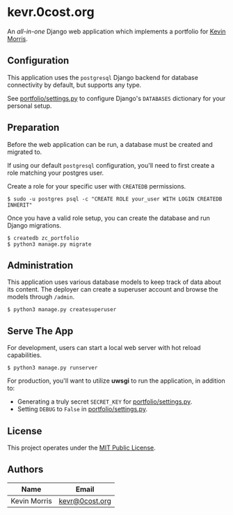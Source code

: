 # kevr.0cost.org

An *all-in-one* Django web application which implements a portfolio
for [Kevin Morris](https://github.com/kevr).

## Configuration

This application uses the `postgresql` Django backend for
database connectivity by default, but supports any type.

See [portfolio/settings.py](portfolio/settings.py) to configure
Django's `DATABASES` dictionary for your personal setup.

## Preparation

Before the web application can be run, a database must be created
and migrated to.

If using our default `postgresql` configuration, you'll need to first create
a role matching your postgres user.
 
Create a role for your specific user with `CREATEDB` permissions.

    $ sudo -u postgres psql -c "CREATE ROLE your_user WITH LOGIN CREATEDB INHERIT"

Once you have a valid role setup, you can create the database and
run Django migrations.

    $ createdb zc_portfolio
    $ python3 manage.py migrate

## Administration

This application uses various database models to keep track of data
about its content. The deployer can create a superuser account
and browse the models through `/admin`.

    $ python3 manage.py createsuperuser

## Serve The App

For development, users can start a local web server with
hot reload capabilities.

    $ python3 manage.py runserver

For production, you'll want to utilize **uwsgi** to run the application,
in addition to:

- Generating a truly secret `SECRET_KEY` for [portfolio/settings.py](portfolio/settings.py).
- Setting `DEBUG` to `False` in [portfolio/settings.py](portfolio/settings.py).

## License

This project operates under the [MIT Public License](LICENSE).

## Authors

| Name         | Email          |
|--------------|----------------|
| Kevin Morris | kevr@0cost.org |
